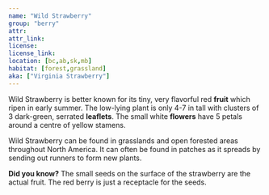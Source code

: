 ```yaml
--- 
name: "Wild Strawberry"
group: "berry"
attr: 
attr_link: 
license: 
license_link: 
location: [bc,ab,sk,mb]
habitat: [forest,grassland]
aka: ["Virginia Strawberry"]
---
```

Wild Strawberry is better known for its tiny, very flavorful red **fruit** which ripen in early summer. The low-lying plant is only 4-7 in tall with clusters of 3 dark-green, serrated **leaflets**. The small white **flowers** have 5 petals around a centre of yellow stamens. 

Wild Strawberry can be found in grasslands and open forested areas throughout North America. It can often be found in patches as it spreads by sending out runners to form new plants.

**Did you know?** The small seeds on the surface of the strawberry are the actual fruit. The red berry is just a receptacle for the seeds.
